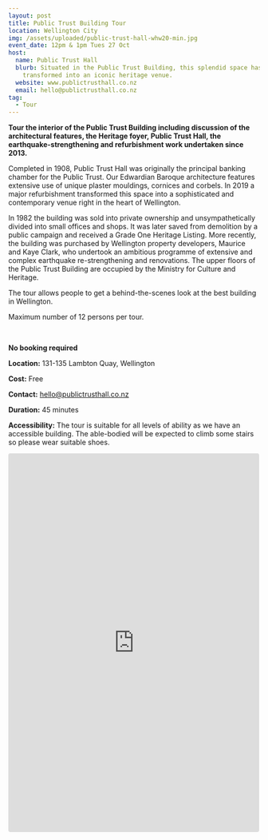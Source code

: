 ```yaml
---
layout: post
title: Public Trust Building Tour
location: Wellington City
img: /assets/uploaded/public-trust-hall-whw20-min.jpg
event_date: 12pm & 1pm Tues 27 Oct
host:
  name: Public Trust Hall
  blurb: Situated in the Public Trust Building, this splendid space has been
    transformed into an iconic heritage venue.
  website: www.publictrusthall.co.nz
  email: hello@publictrusthall.co.nz
tag:
  - Tour
---
```

**Tour the interior of the Public Trust Building including discussion of the architectural features, the Heritage foyer, Public Trust Hall, the earthquake-strengthening and refurbishment work undertaken since 2013.** 

Completed in 1908, Public Trust Hall was originally the principal banking chamber for the Public Trust. Our Edwardian Baroque architecture features extensive use of unique plaster mouldings, cornices and corbels. In 2019 a major refurbishment transformed this space into a sophisticated and contemporary venue right in the heart of Wellington.

In 1982 the building was sold into private ownership and unsympathetically divided into small offices and shops. It was later saved from demolition by a public campaign and received a Grade One Heritage Listing. More recently, the building was purchased by Wellington property developers, Maurice and Kaye Clark, who undertook an ambitious programme of extensive and complex earthquake re-strengthening and renovations. The upper floors of the Public Trust Building are occupied by the Ministry for Culture and Heritage.

The tour allows people to get a behind-the-scenes look at the best building in Wellington.

Maximum number of 12 persons per tour. 

<br>

**No booking required**

**Location:** 131-135 Lambton Quay, Wellington

**Cost:** Free

**Contact:** hello@publictrusthall.co.nz

**Duration:** 45 minutes

**Accessibility:** The tour is suitable for all levels of ability as we have an accessible building. The able-bodied will be expected to climb some stairs so please wear suitable shoes.

<iframe class="instagram-media instagram-media-rendered" id="instagram-embed-0" src="https://www.instagram.com/p/B7H1Z7ypsz7/embed/captioned/?cr=1&amp;v=12&amp;wp=1080&amp;rd=https%3A%2F%2Fwellingtonheritageweek.co.nz&amp;rp=%2Fevent%2Fwainuiomata-historical-community-exhibition%2F#%7B%22ci%22%3A0%2C%22os%22%3A310.95499999355525%2C%22ls%22%3A164.63500005193055%2C%22le%22%3A184.0500000398606%7D" allowtransparency="true" allowfullscreen="true" frameborder="0" height="756" data-instgrm-payload-id="instagram-media-payload-0" scrolling="no" style="background: white;max-width: 540px;width: calc(100% - 3px);border-radius: 3px;border: 1px solid rgb(219, 219, 219);box-shadow: none;display: block;margin: 0px 0px 12px;min-width: 290px;padding: 0px;"></iframe>
